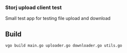 ### Storj upload client test
Small test app for testing file upload and download

## Build

```BASH
vgo build main.go uploader.go downloader.go utils.go
```
